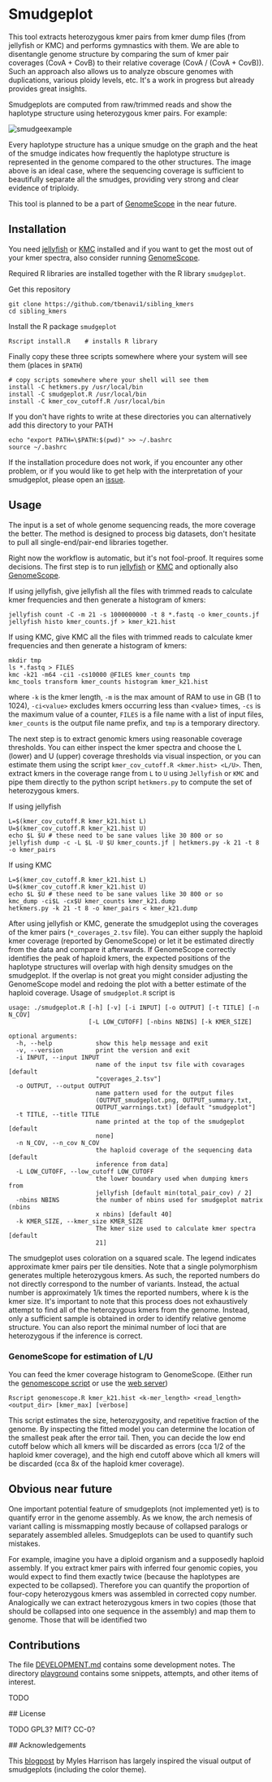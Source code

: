 # Smudgeplot

This tool extracts heterozygous kmer pairs from kmer dump files (from jellyfish or KMC) and performs gymnastics with them. We are able to disentangle genome structure by comparing the sum of kmer pair coverages (CovA + CovB) to their relative coverage (CovA / (CovA + CovB)). Such an approach also allows us to analyze obscure genomes with duplications, various ploidy levels, etc. It's a work in progress but already provides great insights.

Smudgeplots are computed from raw/trimmed reads and show the haplotype structure using heterozygous kmer pairs. For example:

![smudgeexample](https://user-images.githubusercontent.com/8181573/44874203-ac45d980-ac9a-11e8-9943-889acbba81cd.png)

Every haplotype structure has a unique smudge on the graph and the heat of the smudge indicates how frequently the haplotype structure is represented in the genome compared to the other structures. The image above is an ideal case, where the sequencing coverage is sufficient to beautifully separate all the smudges, providing very strong and clear evidence of triploidy.

This tool is planned to be a part of [GenomeScope](https://github.com/schatzlab/genomescope) in the near future.

## Installation

You need [jellyfish](https://github.com/gmarcais/Jellyfish) or [KMC](https://github.com/refresh-bio/KMC) installed and if you want to get the most out of your kmer spectra, also consider running [GenomeScope](https://github.com/schatzlab/genomescope).

Required R libraries are installed together with the R library `smudgeplot`.

Get this repository

```
git clone https://github.com/tbenavi1/sibling_kmers
cd sibling_kmers
```

Install the R package `smudgeplot`

```
Rscript install.R    # installs R library
```

Finally copy these three scripts somewhere where your system will see them (places in `$PATH`)

```
# copy scripts somewhere where your shell will see them
install -C hetkmers.py /usr/local/bin
install -C smudgeplot.R /usr/local/bin
install -C kmer_cov_cutoff.R /usr/local/bin
```

If you don't have rights to write at these directories you can alternatively add this directory to your PATH

```
echo "export PATH=\$PATH:$(pwd)" >> ~/.bashrc
source ~/.bashrc
```

If the installation procedure does not work, if you encounter any other problem, or if you would like to get help with the interpretation of your smudgeplot, please open an [issue](https://github.com/tbenavi1/sibling_kmers/issues/new).

## Usage

The input is a set of whole genome sequencing reads, the more coverage the better. The method is designed to process big datasets, don't hesitate to pull all single-end/pair-end libraries together.

Right now the workflow is automatic, but it's not fool-proof. It requires some decisions. The first step is to run [jellyfish](https://github.com/gmarcais/Jellyfish) or [KMC](https://github.com/refresh-bio/KMC) and optionally also [GenomeScope](https://github.com/schatzlab/genomescope).

If using jellyfish, give jellyfish all the files with trimmed reads to calculate kmer frequencies and then generate a histogram of kmers:

```
jellyfish count -C -m 21 -s 1000000000 -t 8 *.fastq -o kmer_counts.jf
jellyfish histo kmer_counts.jf > kmer_k21.hist
```

If using KMC, give KMC all the files with trimmed reads to calculate kmer frequencies and then generate a histogram of kmers:

```
mkdir tmp
ls *.fastq > FILES
kmc -k21 -m64 -ci1 -cs10000 @FILES kmer_counts tmp
kmc_tools transform kmer_counts histogram kmer_k21.hist
```

where `-k` is the kmer length, `-m` is the max amount of RAM to use in GB (1 to 1024), `-ci<value>` excludes kmers occurring less than \<value\> times, `-cs` is the maximum value of a counter, `FILES` is a file name with a list of input files, `kmer_counts` is the output file name prefix, and `tmp` is a temporary directory.

The next step is to extract genomic kmers using reasonable coverage thresholds. You can either inspect the kmer spectra and choose the L (lower) and U (upper) coverage thresholds via visual inspection, or you can estimate them using the script `kmer_cov_cutoff.R <kmer.hist> <L/U>`. Then, extract kmers in the coverage range from `L` to `U` using `Jellyfish` or `KMC` and pipe them directly to the python script `hetkmers.py` to compute the set of heterozygous kmers.

If using jellyfish

```
L=$(kmer_cov_cutoff.R kmer_k21.hist L)
U=$(kmer_cov_cutoff.R kmer_k21.hist U)
echo $L $U # these need to be sane values like 30 800 or so
jellyfish dump -c -L $L -U $U kmer_counts.jf | hetkmers.py -k 21 -t 8 -o kmer_pairs
```

If using KMC

```
L=$(kmer_cov_cutoff.R kmer_k21.hist L)
U=$(kmer_cov_cutoff.R kmer_k21.hist U)
echo $L $U # these need to be sane values like 30 800 or so
kmc_dump -ci$L -cx$U kmer_counts kmer_k21.dump
hetkmers.py -k 21 -t 8 -o kmer_pairs < kmer_k21.dump
```

After using jellyfish or KMC, generate the smudgeplot using the coverages of the kmer pairs (`*_coverages_2.tsv` file). You can either supply the haploid kmer coverage (reported by GenomeScope) or let it be estimated directly from the data and compare it afterwards. If GenomeScope correctly identifies the peak of haploid kmers, the expected positions of the haplotype structures will overlap with high density smudges on the smudgeplot. If the overlap is not great you might consider adjusting the GenomeScope model and redoing the plot with a better estimate of the haploid coverage. Usage of `smudgeplot.R` script is

```
usage: ./smudgeplot.R [-h] [-v] [-i INPUT] [-o OUTPUT] [-t TITLE] [-n N_COV]
                      [-L LOW_CUTOFF] [-nbins NBINS] [-k KMER_SIZE]

optional arguments:
  -h, --help            show this help message and exit
  -v, --version         print the version and exit
  -i INPUT, --input INPUT
                        name of the input tsv file with covarages [default
                        "coverages_2.tsv"]
  -o OUTPUT, --output OUTPUT
                        name pattern used for the output files
                        (OUTPUT_smudgeplot.png, OUTPUT_summary.txt,
                        OUTPUT_warrnings.txt) [default "smudgeplot"]
  -t TITLE, --title TITLE
                        name printed at the top of the smudgeplot [default
                        none]
  -n N_COV, --n_cov N_COV
                        the haploid coverage of the sequencing data [default
                        inference from data]
  -L LOW_CUTOFF, --low_cutoff LOW_CUTOFF
                        the lower boundary used when dumping kmers from
                        jellyfish [default min(total_pair_cov) / 2]
  -nbins NBINS          the number of nbins used for smudgeplot matrix (nbins
                        x nbins) [default 40]
  -k KMER_SIZE, --kmer_size KMER_SIZE
                        The kmer size used to calculate kmer spectra [default
                        21]
```

The smudgeplot uses coloration on a squared scale. The legend indicates approximate kmer pairs per tile densities. Note that a single polymorphism generates multiple heterozygous kmers. As such, the reported numbers do not directly correspond to the number of variants. Instead, the actual number is approximately 1/k times the reported numbers, where k is the kmer size. It's important to note that this process does not exhaustively attempt to find all of the heterozygous kmers from the genome. Instead, only a sufficient sample is obtained in order to identify relative genome structure. You can also report the minimal number of loci that are heterozygous if the inference is correct.

### GenomeScope for estimation of L/U

You can feed the kmer coverage histogram to GenomeScope. (Either run the [genomescope script](https://github.com/schatzlab/genomescope/blob/master/genomescope.R) or use the [web server](http://qb.cshl.edu/genomescope/))

```
Rscript genomescope.R kmer_k21.hist <k-mer_length> <read_length> <output_dir> [kmer_max] [verbose]
```

This script estimates the size, heterozygosity, and repetitive fraction of the genome. By inspecting the fitted model you can determine the location of the smallest peak after the error tail. Then, you can decide the low end cutoff below which all kmers will be discarded as errors (cca 1/2 of the haploid kmer coverage), and the high end cutoff above which all kmers will be discarded (cca 8x of the haploid kmer coverage).

## Obvious near future

One important potential feature of smudgeplots (not implemented yet) is to quantify error in the genome assembly. As we know, the arch nemesis of variant calling is missmapping mostly because of collapsed paralogs or separately assembled alleles. Smudgeplots can be used to quantify such mistakes.

For example, imagine you have a diploid organism and a supposedly haploid assembly. If you extract kmer pairs with inferred four genomic copies, you would expect to find them exactly twice (because the haplotypes are expected to be collapsed). Therefore you can quantify the proportion of four-copy heterozygous kmers was assembled in corrected copy number. Analogically we can extract heterozygous kmers in two copies (those that should be collapsed into one sequence in the assembly) and map them to genome. Those that will be identified two

## Contributions

The file [DEVELOPMENT.md](playground/DEVELOPMENT.md) contains some development notes. The directory [playground](playground) contains some snippets, attempts, and other items of interest.

TODO

## License

TODO GPL3? MIT? CC-0?

## Acknowledgements

This [blogpost](http://www.everydayanalytics.ca/2014/09/5-ways-to-do-2d-histograms-in-r.html) by Myles Harrison has largely inspired the visual output of smudgeplots (including the color theme).
